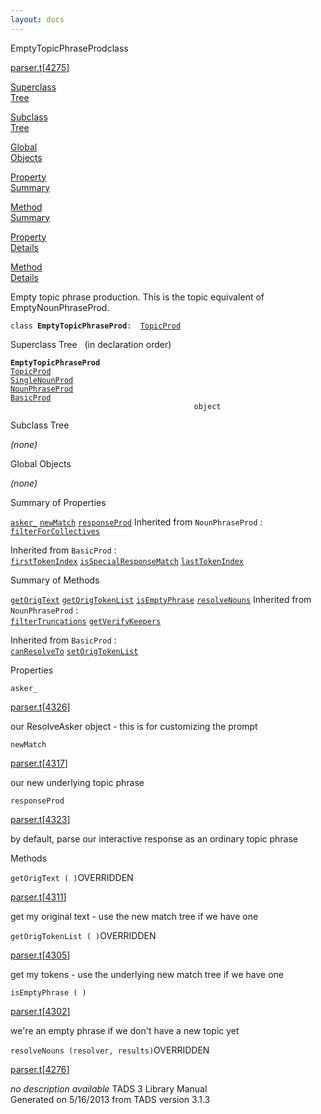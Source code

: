 ```yaml
---
layout: docs
---
```

<span class="title">EmptyTopicPhraseProd</span><span class="type">class</span>

[parser.t](../file/parser.t.html)\[[4275](../source/parser.t.html#4275)\]

[Superclass  
Tree](#_SuperClassTree_)

[Subclass  
Tree](#_SubClassTree_)

[Global  
Objects](#_ObjectSummary_)

[Property  
Summary](#_PropSummary_)

[Method  
Summary](#_MethodSummary_)

[Property  
Details](#_Properties_)

[Method  
Details](#_Methods_)



Empty topic phrase production. This is the topic equivalent of
EmptyNounPhraseProd.

`class `**`EmptyTopicPhraseProd`**` :   `[`TopicProd`](../object/TopicProd.html)



<span id="_SuperClassTree_"></span>



<span class="hdln">Superclass Tree</span>   (in declaration order)



**`EmptyTopicPhraseProd`**  
[`TopicProd`](../object/TopicProd.html)  
[`SingleNounProd`](../object/SingleNounProd.html)  
[`NounPhraseProd`](../object/NounPhraseProd.html)  
[`BasicProd`](../object/BasicProd.html)  
`                                         object`  
<span id="_SubClassTree_"></span>



<span class="hdln">Subclass Tree</span>  



*(none)* <span id="_ObjectSummary_"></span>



<span class="hdln">Global Objects</span>  



*(none)* <span id="_PropSummary_"></span>



<span class="hdln">Summary of Properties</span>  



[`asker_`](#asker_) [`newMatch`](#newMatch) [`responseProd`](#responseProd)
Inherited from `NounPhraseProd` :  
[`filterForCollectives`](../object/NounPhraseProd.html#filterForCollectives)

Inherited from `BasicProd` :  
[`firstTokenIndex`](../object/BasicProd.html#firstTokenIndex) [`isSpecialResponseMatch`](../object/BasicProd.html#isSpecialResponseMatch) [`lastTokenIndex`](../object/BasicProd.html#lastTokenIndex)

<span id="_MethodSummary_"></span>



<span class="hdln">Summary of Methods</span>  



[`getOrigText`](#getOrigText) [`getOrigTokenList`](#getOrigTokenList) [`isEmptyPhrase`](#isEmptyPhrase) [`resolveNouns`](#resolveNouns)
Inherited from `NounPhraseProd` :  
[`filterTruncations`](../object/NounPhraseProd.html#filterTruncations) [`getVerifyKeepers`](../object/NounPhraseProd.html#getVerifyKeepers)

Inherited from `BasicProd` :  
[`canResolveTo`](../object/BasicProd.html#canResolveTo) [`setOrigTokenList`](../object/BasicProd.html#setOrigTokenList)

<span id="_Properties_"></span>



<span class="hdln">Properties</span>  



<span id="asker_"></span>

`asker_`

[parser.t](../file/parser.t.html)\[[4326](../source/parser.t.html#4326)\]



our ResolveAsker object - this is for customizing the prompt



<span id="newMatch"></span>

`newMatch`

[parser.t](../file/parser.t.html)\[[4317](../source/parser.t.html#4317)\]



our new underlying topic phrase



<span id="responseProd"></span>

`responseProd`

[parser.t](../file/parser.t.html)\[[4323](../source/parser.t.html#4323)\]



by default, parse our interactive response as an ordinary topic phrase



<span id="_Methods_"></span>



<span class="hdln">Methods</span>  



<span id="getOrigText"></span>

`getOrigText ( )`<span class="rem">OVERRIDDEN</span>

[parser.t](../file/parser.t.html)\[[4311](../source/parser.t.html#4311)\]



get my original text - use the new match tree if we have one



<span id="getOrigTokenList"></span>

`getOrigTokenList ( )`<span class="rem">OVERRIDDEN</span>

[parser.t](../file/parser.t.html)\[[4305](../source/parser.t.html#4305)\]



get my tokens - use the underlying new match tree if we have one



<span id="isEmptyPhrase"></span>

`isEmptyPhrase ( )`

[parser.t](../file/parser.t.html)\[[4302](../source/parser.t.html#4302)\]



we're an empty phrase if we don't have a new topic yet



<span id="resolveNouns"></span>

`resolveNouns (resolver, results)`<span class="rem">OVERRIDDEN</span>

[parser.t](../file/parser.t.html)\[[4276](../source/parser.t.html#4276)\]



*no description available*
TADS 3 Library Manual  
Generated on 5/16/2013 from TADS version 3.1.3


